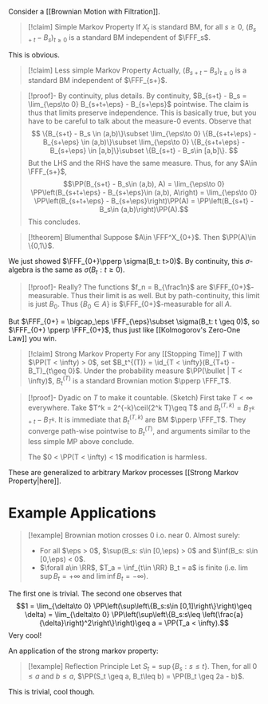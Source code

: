 Consider a [[Brownian Motion with Filtration]].

>[!claim] Simple Markov Property
>If $X_t$ is standard BM, for all $s\geq 0$, $(B_{s+t} - B_s)_{t\geq 0}$ is a standard BM independent of $\FFF_s$.

This is obvious.

>[!claim] Less simple Markov Property
>Actually, $(B_{s+t} - B_s)_{t\geq 0}$ is a standard BM independent of $\FFF_{s+}$.

>[!proof]- By continuity, plus details.
> By continuity, $B_{s+t} - B_s = \lim_{\eps\to 0} B_{s+t+\eps} - B_{s+\eps}$ pointwise. The claim is thus that limits preserve independence. This is basically true, but you have to be careful to talk about the measure-$0$ events. Observe that$$
> \{B_{s+t} - B_s \in (a,b)\}\subset \lim_{\eps\to 0} \{B_{s+t+\eps} - B_{s+\eps} \in (a,b)\}\subset \lim_{\eps\to 0} \{B_{s+t+\eps} - B_{s+\eps} \in [a,b]\}\subset \{B_{s+t} - B_s\in [a,b]\}.
> $$But the LHS and the RHS have the same measure. Thus, for any $A\in \FFF_{s+}$,$$\PP(B_{s+t} - B_s\in (a,b), A) = \lim_{\eps\to 0} \PP\left(B_{s+t+\eps} - B_{s+\eps}\in (a,b), A\right) = \lim_{\eps\to 0} \PP\left(B_{s+t+\eps} - B_{s+\eps}\right)\PP(A) = \PP\left(B_{s+t} - B_s\in (a,b)\right)\PP(A).$$This concludes.

> [!theorem] Blumenthal
> Suppose $A\in \FFF^X_{0+}$. Then $\PP(A)\in \{0,1\}$.

We just showed $\FFF_{0+}\pperp \sigma(B_t: t>0)$. By continuity, this $\sigma$-algebra is the same as $\sigma(B_t: t\geq 0)$.

> [!proof]- Really?
> The functions $f_n = B_{\frac1n}$ are $\FFF_{0+}$-measurable. Thus their limit is as well. But by path-continuity, this limit is just $B_0$. Thus $\{B_0\in A\}$ is $\FFF_{0+}$-measurable for all $A$.

But $\FFF_{0+} = \bigcap_\eps \FFF_{\eps}\subset \sigma(B_t: t \geq 0)$, so $\FFF_{0+} \pperp \FFF_{0+}$, thus just like [[Kolmogorov's Zero-One Law]] you win.

>[!claim] Strong Markov Property
>For any [[Stopping Time]] $T$ with $\PP(T < \infty) > 0$, set $B_t^{(T)} = \id_{T < \infty}(B_{T+t} - B_T)_{t\geq 0}$. Under the probability measure $\PP(\bullet | T < \infty)$, $B_t^{(T)}$ is a standard Brownian motion $\pperp \FFF_T$.

> [!proof]- Dyadic on $T$ to make it countable. (Sketch)
> First take $T < \infty$ everywhere. Take $T^k = 2^{-k}\ceil{2^k T}\geq T$ and $B^{(T,k)}_t = B_{T^k+t} - B_{T^k}$. It is immediate that $B^{(T,k)}_t$ are BM $\pperp \FFF_T$. They converge path-wise pointwise to $B^{(T)}_t$, and arguments similar to the less simple MP above conclude.
> 
> The $0 < \PP(T < \infty) < 1$ modification is harmless.

These are generalized to arbitrary Markov processes [[Strong Markov Property|here]].

# Example Applications

>[!example] Brownian motion crosses $0$ i.o. near $0$.
>Almost surely:
> - For all $\eps > 0$, $\sup(B_s: s\in [0,\eps) > 0$ and $\inf(B_s: s\in [0,\eps) < 0$.
> - $\forall a\in \RR$, $T_a = \inf_{t\in \RR} B_t = a$ is finite (i.e. $\lim\sup B_t = +\infty$ and $\lim\inf B_t = -\infty$).

The first one is trivial. The second one observes that$$1 = \lim_{\delta\to 0} \PP\left(\sup\left\{B_s:s\in [0,1]\right\}\right)\geq \delta) = \lim_{\delta\to 0} \PP\left(\sup\left\{B_s:s\leq \left(\frac{a}{\delta}\right)^2\right\}\right)\geq a = \PP(T_a < \infty).$$Very cool!

An application of the strong markov property:

>[!example] Reflection Principle
>Let $S_t = \sup\{B_s: s\leq t\}$. Then, for all $0\leq a$ and $b\leq a$, $\PP(S_t \geq a, B_t\leq b) = \PP(B_t \geq 2a - b)$.

This is trivial, cool though.